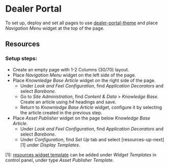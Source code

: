 # Dealer Portal

To set up, deploy and set all pages to use [dealer-portal-theme](/dealer-portal-theme) and place _Navigation Menu_ widget at the top of the page.

## Resources
### Setup steps:
- Create an empty page with 1-2 Columns (30/70) layout. 
- Place _Navigation Menu_ widget on the left side of the page.
- Place _Knownledge Base Article_ widget on the right side of the page. 
  - Under _Look and Feel Configuration_, find _Application Decorators_ and select _Barebone_.
  - Go to _Site Administration_, find _Content & Data_ > _Knowledge Base_. Create an article using _h4_ headings and save.
  - Return to _Knownledge Base Article_ widget, configure it by selecting the article created in the previous step.
- Place _Asset Publisher_ widget on the page below _Knowledge Base Article_.
  - Under _Look and Feel Configuration_, find _Application Decorators_ and select _Barebone_.
  - Under _Configuration_, find _Set Up_ tab and select [resources-up-next][1] under _Display Templates_.


[1]: [resources widget template](/widget-templates) can be added under _Widget Templates_ in control panel, under type _Asset Publisher Template_. 
